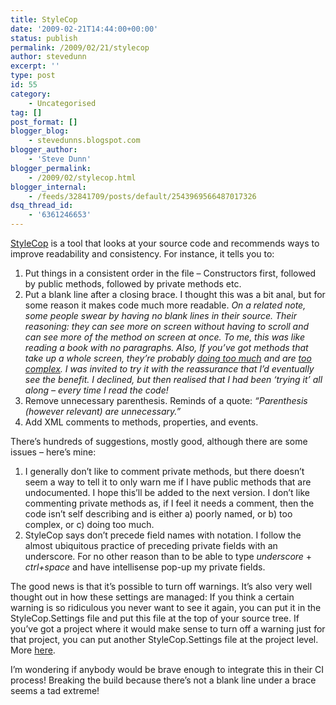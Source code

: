 ```yaml
---
title: StyleCop
date: '2009-02-21T14:44:00+00:00'
status: publish
permalink: /2009/02/21/stylecop
author: stevedunn
excerpt: ''
type: post
id: 55
category:
    - Uncategorised
tag: []
post_format: []
blogger_blog:
    - stevedunns.blogspot.com
blogger_author:
    - 'Steve Dunn'
blogger_permalink:
    - /2009/02/stylecop.html
blogger_internal:
    - /feeds/32841709/posts/default/2543969566487017326
dsq_thread_id:
    - '6361246653'
---
```

[StyleCop](http://code.msdn.microsoft.com/sourceanalysis) is a tool that looks at your source code and recommends ways to improve readability and consistency. For instance, it tells you to:

1. Put things in a consistent order in the file – Constructors first, followed by public methods, followed by private methods etc.
2. Put a blank line after a closing brace. I thought this was a bit anal, but for some reason it makes code much more readable. *On a related note, some people swear by having no blank lines in their source. Their reasoning: they can see more on screen without having to scroll and can see more of the method on screen at once. To me, this was like reading a book with no paragraphs. Also, If you’ve got methods that take up a whole screen, they’re probably* [*doing too much*](http://en.wikipedia.org/wiki/Single_responsibility_principle) *and are* [*too complex*](http://www.onjava.com/pub/a/onjava/2004/06/16/ccunittest.html)*. I was invited to try it with the reassurance that I’d eventually see the benefit. I declined, but then realised that I had been ‘trying it’ all along – every time I read the code!*
3. Remove unnecessary parenthesis. Reminds of a quote: *“Parenthesis (however relevant) are unnecessary.”*
4. Add XML comments to methods, properties, and events.

There’s hundreds of suggestions, mostly good, although there are some issues – here’s mine:

1. I generally don’t like to comment private methods, but there doesn’t seem a way to tell it to only warn me if I have public methods that are undocumented. I hope this’ll be added to the next version. I don’t like commenting private methods as, if I feel it needs a comment, then the code isn’t self describing and is either a) poorly named, or b) too complex, or c) doing too much.
2. StyleCop says don’t precede field names with notation. I follow the almost ubiquitous practice of preceding private fields with an underscore. For no other reason than to be able to type *underscore* + *ctrl+space* and have intellisense pop-up my private fields.

The good news is that it’s possible to turn off warnings. It’s also very well thought out in how these settings are managed: If you think a certain warning is so ridiculous you never want to see it again, you can put it in the StyleCop.Settings file and put this file at the top of your source tree. If you’ve got a project where it would make sense to turn off a warning just for that project, you can put another StyleCop.Settings file at the project level. More [here](http://blogs.msdn.com/sourceanalysis/pages/sharing-source-analysis-settings-across-projects.aspx).

I’m wondering if anybody would be brave enough to integrate this in their CI process! Breaking the build because there’s not a blank line under a brace seems a tad extreme!